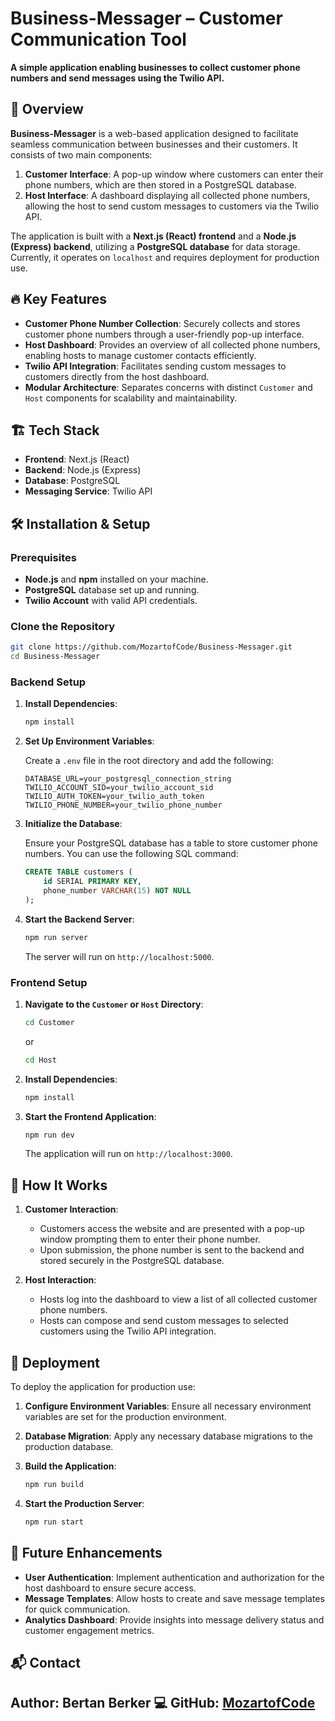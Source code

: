 # Business-Messager – Customer Communication Tool

**A simple application enabling businesses to collect customer phone numbers and send messages using the Twilio API.**

## 📌 Overview

**Business-Messager** is a web-based application designed to facilitate seamless communication between businesses and their customers. It consists of two main components:

1. **Customer Interface**: A pop-up window where customers can enter their phone numbers, which are then stored in a PostgreSQL database.
2. **Host Interface**: A dashboard displaying all collected phone numbers, allowing the host to send custom messages to customers via the Twilio API.

The application is built with a **Next.js (React) frontend** and a **Node.js (Express) backend**, utilizing a **PostgreSQL database** for data storage. Currently, it operates on `localhost` and requires deployment for production use.

## 🔥 Key Features

- **Customer Phone Number Collection**: Securely collects and stores customer phone numbers through a user-friendly pop-up interface.
- **Host Dashboard**: Provides an overview of all collected phone numbers, enabling hosts to manage customer contacts efficiently.
- **Twilio API Integration**: Facilitates sending custom messages to customers directly from the host dashboard.
- **Modular Architecture**: Separates concerns with distinct `Customer` and `Host` components for scalability and maintainability.

## 🏗️ Tech Stack

- **Frontend**: Next.js (React)
- **Backend**: Node.js (Express)
- **Database**: PostgreSQL
- **Messaging Service**: Twilio API

## 🛠️ Installation & Setup

### **Prerequisites**

- **Node.js** and **npm** installed on your machine.
- **PostgreSQL** database set up and running.
- **Twilio Account** with valid API credentials.

### **Clone the Repository**

```bash
git clone https://github.com/MozartofCode/Business-Messager.git
cd Business-Messager
```

### **Backend Setup**

1. **Install Dependencies**:

   ```bash
   npm install
   ```

2. **Set Up Environment Variables**:

   Create a `.env` file in the root directory and add the following:

   ```env
   DATABASE_URL=your_postgresql_connection_string
   TWILIO_ACCOUNT_SID=your_twilio_account_sid
   TWILIO_AUTH_TOKEN=your_twilio_auth_token
   TWILIO_PHONE_NUMBER=your_twilio_phone_number
   ```

3. **Initialize the Database**:

   Ensure your PostgreSQL database has a table to store customer phone numbers. You can use the following SQL command:

   ```sql
   CREATE TABLE customers (
       id SERIAL PRIMARY KEY,
       phone_number VARCHAR(15) NOT NULL
   );
   ```

4. **Start the Backend Server**:

   ```bash
   npm run server
   ```

   The server will run on `http://localhost:5000`.

### **Frontend Setup**

1. **Navigate to the `Customer` or `Host` Directory**:

   ```bash
   cd Customer
   ```

   or

   ```bash
   cd Host
   ```

2. **Install Dependencies**:

   ```bash
   npm install
   ```

3. **Start the Frontend Application**:

   ```bash
   npm run dev
   ```

   The application will run on `http://localhost:3000`.

## 🎯 How It Works

1. **Customer Interaction**:

   - Customers access the website and are presented with a pop-up window prompting them to enter their phone number.
   - Upon submission, the phone number is sent to the backend and stored securely in the PostgreSQL database.

2. **Host Interaction**:

   - Hosts log into the dashboard to view a list of all collected customer phone numbers.
   - Hosts can compose and send custom messages to selected customers using the Twilio API integration.

## 🚀 Deployment

To deploy the application for production use:

1. **Configure Environment Variables**: Ensure all necessary environment variables are set for the production environment.

2. **Database Migration**: Apply any necessary database migrations to the production database.

3. **Build the Application**:

   ```bash
   npm run build
   ```

4. **Start the Production Server**:

   ```bash
   npm run start
   ```

## 🚧 Future Enhancements

- **User Authentication**: Implement authentication and authorization for the host dashboard to ensure secure access.
- **Message Templates**: Allow hosts to create and save message templates for quick communication.
- **Analytics Dashboard**: Provide insights into message delivery status and customer engagement metrics.

## 📬 Contact

**Author**: Bertan Berker 
💻 GitHub: [MozartofCode](https://github.com/MozartofCode)
---
